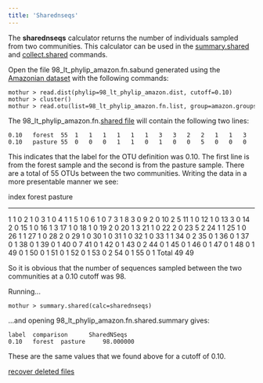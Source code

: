 ```yaml
---
title: 'Sharednseqs'
---
```

The **sharednseqs** calculator returns the number
of individuals sampled from two communities. This calculator can be used
in the [summary.shared](summary.shared) and
[collect.shared](collect.shared) commands.

Open the file 98\_lt\_phylip\_amazon.fn.sabund generated using the [
Amazonian dataset](Media:AmazonData.zip) with the following
commands:

    mothur > read.dist(phylip=98_lt_phylip_amazon.dist, cutoff=0.10)
    mothur > cluster()
    mothur > read.otu(list=98_lt_phylip_amazon.fn.list, group=amazon.groups, label=0.10)

The 98\_lt\_phylip\_amazon.fn.[shared file](shared_file) will
contain the following two lines:

    0.10   forest  55  1   1   1   1   1   1   3   3   2   2   1   1   3   2   1   1   1   1   2   1   1   2   5   1   1   1   1   2   1   1   1   1   1   0   0   0   0   0   0   0   0   0   0   0   0   0   0   0   0   0   0   0   0   0   0   
    0.10   pasture 55  0   0   0   1   1   0   1   0   0   5   0   0   0   0   0   2   0   0   0   3   0   0   2   1   0   1   0   0   0   0   0   0   1   2   1   1   1   1   1   7   1   1   2   1   1   1   1   1   1   1   1   1   2   1   1   

This indicates that the label for the OTU definition was 0.10. The first
line is from the forest sample and the second is from the pasture
sample. There are a total of 55 OTUs between the two communities.
Writing the data in a more presentable manner we see:

  index   forest   pasture
  ------- -------- ---------
  1       1        0
  2       1        0
  3       1        0
  4       1        1
  5       1        0
  6       1        0
  7       3        1
  8       3        0
  9       2        0
  10      2        5
  11      1        0
  12      1        0
  13      3        0
  14      2        0
  15      1        0
  16      1        3
  17      1        0
  18      1        0
  19      2        0
  20      1        3
  21      1        0
  22      2        0
  23      5        2
  24      1        1
  25      1        0
  26      1        1
  27      1        0
  28      2        0
  29      1        0
  30      1        0
  31      1        0
  32      1        0
  33      1        1
  34      0        2
  35      0        1
  36      0        1
  37      0        1
  38      0        1
  39      0        1
  40      0        7
  41      0        1
  42      0        1
  43      0        2
  44      0        1
  45      0        1
  46      0        1
  47      0        1
  48      0        1
  49      0        1
  50      0        1
  51      0        1
  52      0        1
  53      0        2
  54      0        1
  55      0        1
  Total   49       49

So it is obvious that the number of sequences sampled between the two
communities at a 0.10 cutoff was 98.

Running\...

    mothur > summary.shared(calc=sharednseqs)

\...and opening 98\_lt\_phylip\_amazon.fn.shared.summary gives:

    label  comparison      SharedNSeqs
    0.10   forest  pasture     98.000000

These are the same values that we found above for a cutoff of 0.10.

[recover deleted files](https://www.datarecoveryreview.net)
